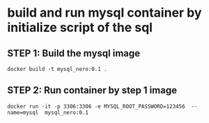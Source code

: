 # build  and run  mysql container by initialize script of the sql


## STEP 1: Build the mysql image
```
docker build -t mysql_nero:0.1 .
```

## STEP 2: Run container by step 1 image

```
docker run -it -p 3306:3306 -e MYSQL_ROOT_PASSWORD=123456  --name=mysql  mysql_nero:0.1 
```
